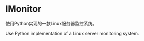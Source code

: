 # IMonitor
使用Python实现的一款Linux服务器监控系统。

Use Python implementation of a Linux server monitoring system.
